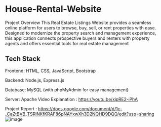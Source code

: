 # House-Rental-Website
Project Overview This Real Estate Listings Website provides a seamless online platform for users to browse, buy, sell, or rent properties with ease. Designed to modernize the property search and management experience, this application connects prospective buyers and renters with property agents and offers essential tools for real estate management

## Tech Stack
Frontend: HTML, CSS, JavaScript, Bootstrap

Backend: Node.js, Express.js

Database: MySQL (with phpMyAdmin for easy management)

Server: Apache
Video Explanation : https://youtu.be/xipRE2-iPhA

Project Report : https://docs.google.com/document/d/1c-_CaZtBVB_TSRINKfKRAF86pNAYxwXh3D2NQHD9DQQ/edit?usp=sharing 
![image](https://github.com/user-attachments/assets/fa936402-808c-42bf-bdeb-04946bd48c15)
